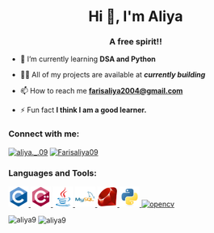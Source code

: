 <h1 align="center">Hi 👋, I'm Aliya</h1>
<h3 align="center">A free spirit!!</h3>

- 🌱 I’m currently learning **DSA and Python**

- 👨‍💻 All of my projects are available at **_currently building_**

- 📫 How to reach me **farisaliya2004@gmail.com**

- ⚡ Fun fact **I think I am a good learner.**

<h3 align="left">Connect with me:</h3>
<p align="left">
<a href="https://instagram.com/aliya._.09" target="blank"><img align="center" src="https://raw.githubusercontent.com/rahuldkjain/github-profile-readme-generator/master/src/images/icons/Social/instagram.svg" alt="aliya._.09" height="30" width="40" /></a> <a href="https://twitter.com/Farisaliya09" target="blank"><img align="center" src="https://raw.githubusercontent.com/rahuldkjain/github-profile-readme-generator/master/src/images/icons/Social/twitter.svg" alt="Farisaliya09" height="30" width="40" /></a>
</p>

<h3 align="left">Languages and Tools:</h3>
<p align="left"> <a href="https://www.cprogramming.com/" target="_blank" rel="noreferrer"> <img src="https://raw.githubusercontent.com/devicons/devicon/master/icons/c/c-original.svg" alt="c" width="40" height="40"/> </a> <a href="https://www.w3schools.com/cpp/" target="_blank" rel="noreferrer"> <img src="https://raw.githubusercontent.com/devicons/devicon/master/icons/cplusplus/cplusplus-original.svg" alt="cplusplus" width="40" height="40"/> </a> <a href="https://www.java.com" target="_blank" rel="noreferrer"> <img src="https://raw.githubusercontent.com/devicons/devicon/master/icons/java/java-original.svg" alt="java" width="40" height="40"/> </a> <a href="https://www.mysql.com/" target="_blank" rel="noreferrer"> <img src="https://raw.githubusercontent.com/devicons/devicon/master/icons/mysql/mysql-original-wordmark.svg" alt="mysql" width="40" height="40"/> </a> <a href="https://www.ruby-lang.org/en/" target="_blank" rel="noreferrer"> <img src="https://raw.githubusercontent.com/devicons/devicon/master/icons/ruby/ruby-original.svg" alt="ruby" width="40" height="40"/> </a> <a href="https://www.python.org" target="_blank" rel="noreferrer"> <img src="https://raw.githubusercontent.com/devicons/devicon/master/icons/python/python-original.svg" alt="python" width="40" height="40"/> </a><a href="https://opencv.org/" target="_blank" rel="noreferrer"> <img src="https://www.vectorlogo.zone/logos/opencv/opencv-icon.svg" alt="opencv" width="40" height="40"/> </a>  </p>

<p><img align="left" src="https://github-readme-stats.vercel.app/api/top-langs?username=aliya9&show_icons=true&locale=en&layout=compact" alt="aliya9" /></p>

<p>&nbsp;<img align="center" src="https://github-readme-stats.vercel.app/api?username=aliya9&show_icons=true&locale=en" alt="aliya9" /></p>

